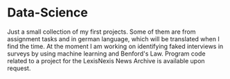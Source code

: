 Data-Science
============

Just a small collection of my first projects. Some of them are from assignment tasks and in german language, which will be translated when I find the time. At the moment I am working on identifying faked interviews in surveys by using machine learning and Benford's Law. Program code related to a project for the LexisNexis News Archive is available upon request.

